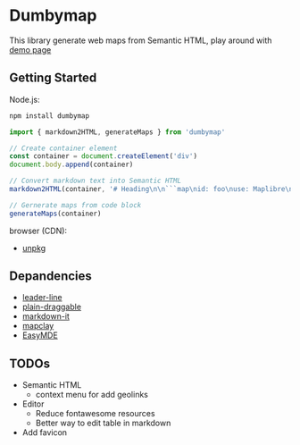 # Dumbymap

This library generate web maps from Semantic HTML, play around with [demo page](https://outdoorsafetylab.github.io/dumbymap/)

## Getting Started

Node.js:

```bash
npm install dumbymap
```
```js
import { markdown2HTML, generateMaps } from 'dumbymap'

// Create container element
const container = document.createElement('div')
document.body.append(container)

// Convert markdown text into Semantic HTML
markdown2HTML(container, '# Heading\n\n```map\nid: foo\nuse: Maplibre\n```\n')

// Gernerate maps from code block
generateMaps(container)
```

browser (CDN):
- [unpkg](https://unpkg.com/dumbymap@0.1.1/dist/dumbymap.mjs)


## Depandencies

- [leader-line](https://anseki.github.io/leader-line/)
- [plain-draggable](https://anseki.github.io/plain-draggable/)
- [markdown-it](https://github.com/markdown-it/markdown-it/)
- [mapclay](https://github.com/outdoorsafetylab/mapclay)
- [EasyMDE](https://github.com/Ionaru/easy-markdown-editor)


## TODOs

- Semantic HTML
  - context menu for add geolinks
- Editor
  - Reduce fontawesome resources
  - Better way to edit table in markdown
- Add favicon
